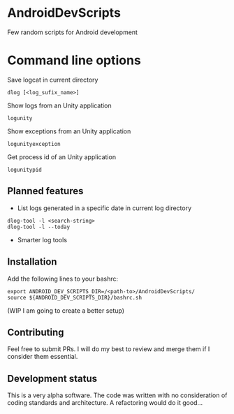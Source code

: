 # AndroidDevScripts
Few random scripts for Android development

# Command line options

Save logcat in current directory
```
dlog [<log_sufix_name>]
```

Show logs from an Unity application
```
logunity
```

Show exceptions from an Unity application
```
logunityexception
```

Get process id of an Unity application
```
logunitypid
```

## Planned features
- List logs generated in a specific date in current log directory
```
dlog-tool -l <search-string>
dlog-tool -l --today
```
- Smarter log tools

## Installation

Add the following lines to your bashrc:
```
export ANDROID_DEV_SCRIPTS_DIR=/<path-to>/AndroidDevScripts/
source ${ANDROID_DEV_SCRIPTS_DIR}/bashrc.sh
```
(WIP I am going to create a better setup)

## Contributing

Feel free to submit PRs. I will do my best to review and merge them if I consider them essential.

## Development status

This is a very alpha software. The code was written with no consideration of coding standards and architecture. A refactoring would do it good...
